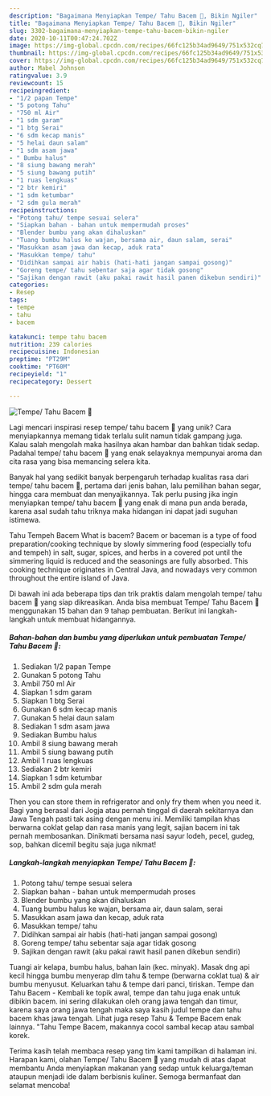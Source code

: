 ```yaml
---
description: "Bagaimana Menyiapkan Tempe/ Tahu Bacem 🥰, Bikin Ngiler"
title: "Bagaimana Menyiapkan Tempe/ Tahu Bacem 🥰, Bikin Ngiler"
slug: 3302-bagaimana-menyiapkan-tempe-tahu-bacem-bikin-ngiler
date: 2020-10-11T00:47:24.702Z
image: https://img-global.cpcdn.com/recipes/66fc125b34ad9649/751x532cq70/tempe-tahu-bacem-🥰-foto-resep-utama.jpg
thumbnail: https://img-global.cpcdn.com/recipes/66fc125b34ad9649/751x532cq70/tempe-tahu-bacem-🥰-foto-resep-utama.jpg
cover: https://img-global.cpcdn.com/recipes/66fc125b34ad9649/751x532cq70/tempe-tahu-bacem-🥰-foto-resep-utama.jpg
author: Mabel Johnson
ratingvalue: 3.9
reviewcount: 15
recipeingredient:
- "1/2 papan Tempe"
- "5 potong Tahu"
- "750 ml Air"
- "1 sdm garam"
- "1 btg Serai"
- "6 sdm kecap manis"
- "5 helai daun salam"
- "1 sdm asam jawa"
- " Bumbu halus"
- "8 siung bawang merah"
- "5 siung bawang putih"
- "1 ruas lengkuas"
- "2 btr kemiri"
- "1 sdm ketumbar"
- "2 sdm gula merah"
recipeinstructions:
- "Potong tahu/ tempe sesuai selera"
- "Siapkan bahan - bahan untuk mempermudah proses"
- "Blender bumbu yang akan dihaluskan"
- "Tuang bumbu halus ke wajan, bersama air, daun salam, serai"
- "Masukkan asam jawa dan kecap, aduk rata"
- "Masukkan tempe/ tahu"
- "Didihkan sampai air habis (hati-hati jangan sampai gosong)"
- "Goreng tempe/ tahu sebentar saja agar tidak gosong"
- "Sajikan dengan rawit (aku pakai rawit hasil panen dikebun sendiri)"
categories:
- Resep
tags:
- tempe
- tahu
- bacem

katakunci: tempe tahu bacem 
nutrition: 239 calories
recipecuisine: Indonesian
preptime: "PT29M"
cooktime: "PT60M"
recipeyield: "1"
recipecategory: Dessert

---
```



![Tempe/ Tahu Bacem 🥰](https://img-global.cpcdn.com/recipes/66fc125b34ad9649/751x532cq70/tempe-tahu-bacem-🥰-foto-resep-utama.jpg)

Lagi mencari inspirasi resep tempe/ tahu bacem 🥰 yang unik? Cara menyiapkannya memang tidak terlalu sulit namun tidak gampang juga. Kalau salah mengolah maka hasilnya akan hambar dan bahkan tidak sedap. Padahal tempe/ tahu bacem 🥰 yang enak selayaknya mempunyai aroma dan cita rasa yang bisa memancing selera kita.

Banyak hal yang sedikit banyak berpengaruh terhadap kualitas rasa dari tempe/ tahu bacem 🥰, pertama dari jenis bahan, lalu pemilihan bahan segar, hingga cara membuat dan menyajikannya. Tak perlu pusing jika ingin menyiapkan tempe/ tahu bacem 🥰 yang enak di mana pun anda berada, karena asal sudah tahu triknya maka hidangan ini dapat jadi suguhan istimewa.

Tahu Tempeh Bacem What is bacem? Bacem or baceman is a type of food preparation/cooking technique by slowly simmering food (especially tofu and tempeh) in salt, sugar, spices, and herbs in a covered pot until the simmering liquid is reduced and the seasonings are fully absorbed. This cooking technique originates in Central Java, and nowadays very common throughout the entire island of Java.


Di bawah ini ada beberapa tips dan trik praktis dalam mengolah tempe/ tahu bacem 🥰 yang siap dikreasikan. Anda bisa membuat Tempe/ Tahu Bacem 🥰 menggunakan 15 bahan dan 9 tahap pembuatan. Berikut ini langkah-langkah untuk membuat hidangannya.

<!--inarticleads1-->

##### Bahan-bahan dan bumbu yang diperlukan untuk pembuatan Tempe/ Tahu Bacem 🥰:

1. Sediakan 1/2 papan Tempe
1. Gunakan 5 potong Tahu
1. Ambil 750 ml Air
1. Siapkan 1 sdm garam
1. Siapkan 1 btg Serai
1. Gunakan 6 sdm kecap manis
1. Gunakan 5 helai daun salam
1. Sediakan 1 sdm asam jawa
1. Sediakan  Bumbu halus
1. Ambil 8 siung bawang merah
1. Ambil 5 siung bawang putih
1. Ambil 1 ruas lengkuas
1. Sediakan 2 btr kemiri
1. Siapkan 1 sdm ketumbar
1. Ambil 2 sdm gula merah


Then you can store them in refrigerator and only fry them when you need it. Bagi yang berasal dari Jogja atau pernah tinggal di daerah sekitarnya dan Jawa Tengah pasti tak asing dengan menu ini. Memiliki tampilan khas berwarna coklat gelap dan rasa manis yang legit, sajian bacem ini tak pernah membosankan. Dinikmati bersama nasi sayur lodeh, pecel, gudeg, sop, bahkan dicemil begitu saja juga nikmat! 

<!--inarticleads2-->

##### Langkah-langkah menyiapkan Tempe/ Tahu Bacem 🥰:

1. Potong tahu/ tempe sesuai selera
1. Siapkan bahan - bahan untuk mempermudah proses
1. Blender bumbu yang akan dihaluskan
1. Tuang bumbu halus ke wajan, bersama air, daun salam, serai
1. Masukkan asam jawa dan kecap, aduk rata
1. Masukkan tempe/ tahu
1. Didihkan sampai air habis (hati-hati jangan sampai gosong)
1. Goreng tempe/ tahu sebentar saja agar tidak gosong
1. Sajikan dengan rawit (aku pakai rawit hasil panen dikebun sendiri)


Tuangi air kelapa, bumbu halus, bahan lain (kec. minyak). Masak dng api kecil hingga bumbu menyerap dlm tahu &amp; tempe (berwarna coklat tua) &amp; air bumbu menyusut. Keluarkan tahu &amp; tempe dari panci, tiriskan. Tempe dan Tahu Bacem - Kembali ke topik awal, tempe dan tahu juga enak untuk dibikin bacem. ini sering dilakukan oleh orang jawa tengah dan timur, karena saya orang jawa tengah maka saya kasih judul tempe dan tahu bacem khas jawa tengah. Lihat juga resep Tahu &amp; Tempe Bacem enak lainnya. &#34;Tahu Tempe Bacem, makannya cocol sambal kecap atau sambal korek. 

Terima kasih telah membaca resep yang tim kami tampilkan di halaman ini. Harapan kami, olahan Tempe/ Tahu Bacem 🥰 yang mudah di atas dapat membantu Anda menyiapkan makanan yang sedap untuk keluarga/teman ataupun menjadi ide dalam berbisnis kuliner. Semoga bermanfaat dan selamat mencoba!
